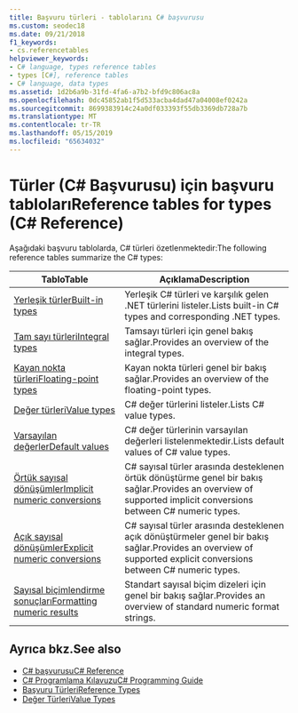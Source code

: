 ```yaml
---
title: Başvuru türleri - tablolarını C# başvurusu
ms.custom: seodec18
ms.date: 09/21/2018
f1_keywords:
- cs.referencetables
helpviewer_keywords:
- C# language, types reference tables
- types [C#], reference tables
- C# language, data types
ms.assetid: 1d2b6a9b-31fd-4fa6-a7b2-bfd9c806ac8a
ms.openlocfilehash: 0dc45852ab1f5d533acba4dad47a04008ef0242a
ms.sourcegitcommit: 8699383914c24a0df033393f55db3369db728a7b
ms.translationtype: MT
ms.contentlocale: tr-TR
ms.lasthandoff: 05/15/2019
ms.locfileid: "65634032"
---
```

# <a name="reference-tables-for-types-c-reference"></a><span data-ttu-id="b181c-102">Türler (C# Başvurusu) için başvuru tabloları</span><span class="sxs-lookup"><span data-stu-id="b181c-102">Reference tables for types (C# Reference)</span></span>

<span data-ttu-id="b181c-103">Aşağıdaki başvuru tablolarda, C# türleri özetlenmektedir:</span><span class="sxs-lookup"><span data-stu-id="b181c-103">The following reference tables summarize the C# types:</span></span>

|<span data-ttu-id="b181c-104">Tablo</span><span class="sxs-lookup"><span data-stu-id="b181c-104">Table</span></span>|<span data-ttu-id="b181c-105">Açıklama</span><span class="sxs-lookup"><span data-stu-id="b181c-105">Description</span></span>|
|---------|---------|
|[<span data-ttu-id="b181c-106">Yerleşik türler</span><span class="sxs-lookup"><span data-stu-id="b181c-106">Built-in types</span></span>](built-in-types-table.md)|<span data-ttu-id="b181c-107">Yerleşik C# türleri ve karşılık gelen .NET türlerini listeler.</span><span class="sxs-lookup"><span data-stu-id="b181c-107">Lists built-in C# types and corresponding .NET types.</span></span>|
|[<span data-ttu-id="b181c-108">Tam sayı türleri</span><span class="sxs-lookup"><span data-stu-id="b181c-108">Integral types</span></span>](integral-types-table.md)|<span data-ttu-id="b181c-109">Tamsayı türleri için genel bakış sağlar.</span><span class="sxs-lookup"><span data-stu-id="b181c-109">Provides an overview of the integral types.</span></span>|
|[<span data-ttu-id="b181c-110">Kayan nokta türleri</span><span class="sxs-lookup"><span data-stu-id="b181c-110">Floating-point types</span></span>](floating-point-types-table.md)|<span data-ttu-id="b181c-111">Kayan nokta türleri genel bir bakış sağlar.</span><span class="sxs-lookup"><span data-stu-id="b181c-111">Provides an overview of the floating-point types.</span></span>|
|[<span data-ttu-id="b181c-112">Değer türleri</span><span class="sxs-lookup"><span data-stu-id="b181c-112">Value types</span></span>](value-types-table.md)|<span data-ttu-id="b181c-113">C# değer türlerini listeler.</span><span class="sxs-lookup"><span data-stu-id="b181c-113">Lists C# value types.</span></span>|
|[<span data-ttu-id="b181c-114">Varsayılan değerler</span><span class="sxs-lookup"><span data-stu-id="b181c-114">Default values</span></span>](default-values-table.md)|<span data-ttu-id="b181c-115">C# değer türlerinin varsayılan değerleri listelenmektedir.</span><span class="sxs-lookup"><span data-stu-id="b181c-115">Lists default values of C# value types.</span></span>|
|[<span data-ttu-id="b181c-116">Örtük sayısal dönüşümler</span><span class="sxs-lookup"><span data-stu-id="b181c-116">Implicit numeric conversions</span></span>](implicit-numeric-conversions-table.md)|<span data-ttu-id="b181c-117">C# sayısal türler arasında desteklenen örtük dönüştürme genel bir bakış sağlar.</span><span class="sxs-lookup"><span data-stu-id="b181c-117">Provides an overview of supported implicit conversions between C# numeric types.</span></span>|
|[<span data-ttu-id="b181c-118">Açık sayısal dönüşümler</span><span class="sxs-lookup"><span data-stu-id="b181c-118">Explicit numeric conversions</span></span>](explicit-numeric-conversions-table.md)|<span data-ttu-id="b181c-119">C# sayısal türler arasında desteklenen açık dönüştürmeler genel bir bakış sağlar.</span><span class="sxs-lookup"><span data-stu-id="b181c-119">Provides an overview of supported explicit conversions between C# numeric types.</span></span>|
|[<span data-ttu-id="b181c-120">Sayısal biçimlendirme sonuçları</span><span class="sxs-lookup"><span data-stu-id="b181c-120">Formatting numeric results</span></span>](formatting-numeric-results-table.md)|<span data-ttu-id="b181c-121">Standart sayısal biçim dizeleri için genel bir bakış sağlar.</span><span class="sxs-lookup"><span data-stu-id="b181c-121">Provides an overview of standard numeric format strings.</span></span>|

## <a name="see-also"></a><span data-ttu-id="b181c-122">Ayrıca bkz.</span><span class="sxs-lookup"><span data-stu-id="b181c-122">See also</span></span>

- [<span data-ttu-id="b181c-123">C# başvurusu</span><span class="sxs-lookup"><span data-stu-id="b181c-123">C# Reference</span></span>](../index.md)
- [<span data-ttu-id="b181c-124">C# Programlama Kılavuzu</span><span class="sxs-lookup"><span data-stu-id="b181c-124">C# Programming Guide</span></span>](../../programming-guide/index.md)
- [<span data-ttu-id="b181c-125">Başvuru Türleri</span><span class="sxs-lookup"><span data-stu-id="b181c-125">Reference Types</span></span>](reference-types.md)
- [<span data-ttu-id="b181c-126">Değer Türleri</span><span class="sxs-lookup"><span data-stu-id="b181c-126">Value Types</span></span>](value-types.md)
